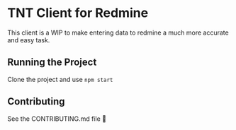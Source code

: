# TNT Client for Redmine

This client is a WIP to make entering data to redmine a much more accurate and easy task.

## Running the Project

Clone the project and use `npm start`

## Contributing

See the CONTRIBUTING.md file 👀
